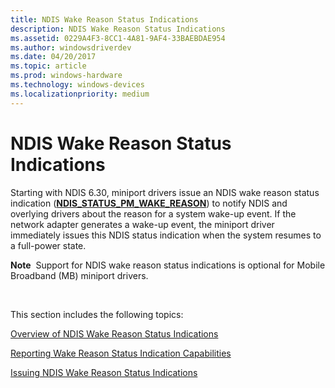 ```yaml
---
title: NDIS Wake Reason Status Indications
description: NDIS Wake Reason Status Indications
ms.assetid: 0229A4F3-8CC1-4A81-9AF4-33BAEBDAE954
ms.author: windowsdriverdev
ms.date: 04/20/2017
ms.topic: article
ms.prod: windows-hardware
ms.technology: windows-devices
ms.localizationpriority: medium
---
```


# NDIS Wake Reason Status Indications


Starting with NDIS 6.30, miniport drivers issue an NDIS wake reason status indication ([**NDIS\_STATUS\_PM\_WAKE\_REASON**](https://msdn.microsoft.com/library/windows/hardware/hh439808)) to notify NDIS and overlying drivers about the reason for a system wake-up event. If the network adapter generates a wake-up event, the miniport driver immediately issues this NDIS status indication when the system resumes to a full-power state.

**Note**  Support for NDIS wake reason status indications is optional for Mobile Broadband (MB) miniport drivers.

 

This section includes the following topics:

[Overview of NDIS Wake Reason Status Indications](overview-of-ndis-wake-reason-statue-indications.md)

[Reporting Wake Reason Status Indication Capabilities](reporting-wake-reason-status-indication-capabilities.md)

[Issuing NDIS Wake Reason Status Indications](issuing-ndis-wake-reason-indications.md)

 

 





